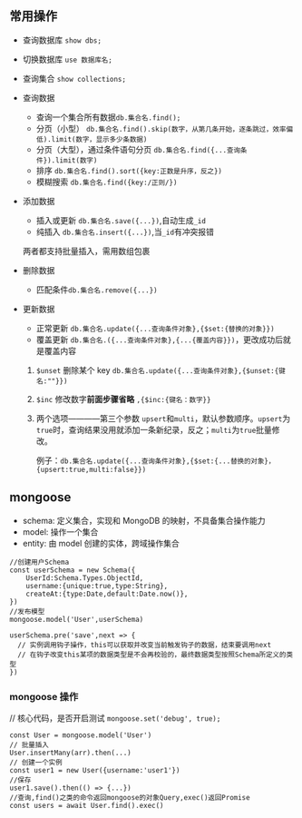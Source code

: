 ## 常用操作

- 查询数据库 `show dbs;`
- 切换数据库 `use 数据库名;`
- 查询集合 `show collections;`
- 查询数据
  - 查询一个集合所有数据`db.集合名.find();`
  - 分页（小型） `db.集合名.find().skip(数字，从第几条开始，逐条跳过，效率偏低).limit(数字，显示多少条数据)`
  - 分页（大型），通过条件语句分页
    `db.集合名.find({...查询条件}).limit(数字)`
  - 排序 `db.集合名.find().sort({key:正数是升序，反之})`
  - 模糊搜索
    `db.集合名.find({key:/正则/})`
- 添加数据

  - 插入或更新 `db.集合名.save({...})`,自动生成`_id`
  - 纯插入 `db.集合名.insert({...})`,当`_id`有冲突报错

  两者都支持批量插入，需用数组包裹

- 删除数据

  - 匹配条件`db.集合名.remove({...})`

- 更新数据

  - 正常更新 `db.集合名.update({...查询条件对象},{$set:{替换的对象}})`
  - 覆盖更新 `db.集合名.({...查询条件对象},{...{覆盖内容}})`，更改成功后就是覆盖内容

  1. `$unset` 删除某个 key `db.集合名.update({...查询条件对象},{$unset:{键名:""}})`
  2. `$inc` 修改数字**前面步骤省略** `,{$inc:{键名：数字}}`
  3. 两个选项————第三个参数
     `upsert`和`multi`，默认参数顺序。`upsert`为`true`时，查询结果没用就添加一条新纪录，反之；`multi`为`true`批量修改。

     例子：`db.集合名.update({...查询条件对象},{$set:{...替换的对象}，{upsert:true,multi:false}})`

## mongoose

- schema: 定义集合，实现和 MongoDB 的映射，不具备集合操作能力
- model: 操作一个集合
- entity: 由 model 创建的实体，跨域操作集合

```
//创建用户Schema
const userSchema = new Schema({
    UserId:Schema.Types.ObjectId,
    username:{unique:true,type:String},
    createAt:{type:Date,default:Date.now()},
})
//发布模型
mongoose.model('User',userSchema)

userSchema.pre('save',next => {
  // 实例调用钩子操作，this可以获取并改变当前触发钩子的数据，结束要调用next
  // 在钩子改变this某项的数据类型是不会再校验的，最终数据类型按照Schema所定义的类型
})
```

### mongoose 操作

// 核心代码，是否开启测试
`mongoose.set('debug', true);`

```
const User = mongoose.model('User')
// 批量插入
User.insertMany(arr).then(...)
// 创建一个实例
const user1 = new User({username:'user1'})
//保存
user1.save().then(() => {...})
//查询,find()之类的命令返回mongoose的对象Query,exec()返回Promise
const users = await User.find().exec()

```
